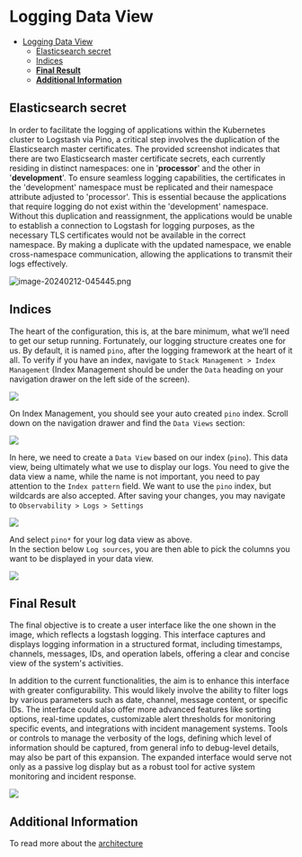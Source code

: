 # Logging Data View

- [Logging Data View](#logging-data-view)
  - [Elasticsearch secret](#elasticsearch-secret)
  - [Indices](#indices)
  - [**Final Result**](#final-result)
  - [**Additional Information**](#additional-information)

## Elasticsearch secret

In order to facilitate the logging of applications within the Kubernetes cluster to Logstash via Pino, a critical step involves the duplication of the Elasticsearch master certificates. The provided screenshot indicates that there are two Elasticsearch master certificate secrets, each currently residing in distinct namespaces: one in '**processor**' and the other in '**development**'. To ensure seamless logging capabilities, the certificates in the 'development' namespace must be replicated and their namespace attribute adjusted to 'processor'. This is essential because the applications that require logging do not exist within the 'development' namespace. Without this duplication and reassignment, the applications would be unable to establish a connection to Logstash for logging purposes, as the necessary TLS certificates would not be available in the correct namespace. By making a duplicate with the updated namespace, we enable cross-namespace communication, allowing the applications to transmit their logs effectively.

![image-20240212-045445.png](../../images/image-20240212-045445.png)

## Indices

The heart of the configuration, this is, at the bare minimum, what we’ll need to get our setup running. Fortunately, our logging structure creates one for us. By default, it is named `pino`, after the logging framework at the heart of it all. To verify if you have an index, navigate to `Stack Management > Index Management` (Index Management should be under the `Data` heading on your navigation drawer on the left side of the screen).  

![](../../images/image-20231208-084112.png)

On Index Management, you should see your auto created `pino` index. Scroll down on the navigation drawer and find the `Data Views` section:  

![](../../images/image-20231208-084349.png)

In here, we need to create a `Data View` based on our index (`pino`). This data view, being ultimately what we use to display our logs. You need to give the data view a name, while the name is not important, you need to pay attention to the `Index pattern` field. We want to use the `pino` index, but wildcards are also accepted. After saving your changes, you may navigate to `Observability > Logs > Settings`

![](../../images/image-20231208-085220.png)

And select `pino*` for your log data view as above.  
In the section below `Log sources`, you are then able to pick the columns you want to be displayed in your data view.

![](../../images/image-20231208-085401.png)

## **Final Result**

The final objective is to create a user interface like the one shown in the image, which reflects a logstash logging. This interface captures and displays logging information in a structured format, including timestamps, channels, messages, IDs, and operation labels, offering a clear and concise view of the system's activities.

In addition to the current functionalities, the aim is to enhance this interface with greater configurability. This would likely involve the ability to filter logs by various parameters such as date, channel, message content, or specific IDs. The interface could also offer more advanced features like sorting options, real-time updates, customizable alert thresholds for monitoring specific events, and integrations with incident management systems. Tools or controls to manage the verbosity of the logs, defining which level of information should be captured, from general info to debug-level details, may also be part of this expansion. The expanded interface would serve not only as a passive log display but as a robust tool for active system monitoring and incident response.

![](../../images/image-20231208-083424.png)

## **Additional Information**

To read more about the [architecture](../../../frms-platform-developers-documentation/the-tazama-logging-framework/archived-information/logging-framework-architecture.md)
